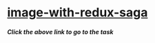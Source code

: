 # [image-with-redux-saga](https://images-with-redux-saga.netlify.app/)
##### Click the above link to go to the task
